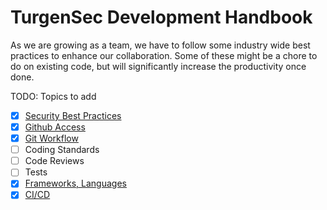 # TurgenSec Development Handbook

As we are growing as a team, we have to follow some industry wide best practices to enhance our collaboration.
Some of these might be a chore to do on existing code, but will significantly increase the productivity once done.

TODO: Topics to add

- [x] [Security Best Practices](./Security.md)
- [x] [Github Access](./GithubAccess.md)
- [x] [Git Workflow](./GitFlow.md)
- [ ] Coding Standards
- [ ] Code Reviews
- [ ] Tests
- [x] [Frameworks, Languages](./Frameworks.md)
- [x] [CI/CD](./CICD.md)
